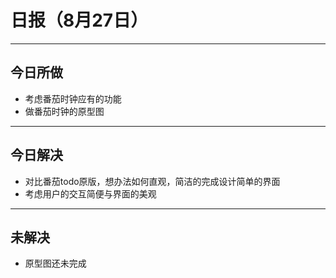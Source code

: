 # 日报（8月27日）
---
## 今日所做
- 考虑番茄时钟应有的功能
- 做番茄时钟的原型图
---
## 今日解决
- 对比番茄todo原版，想办法如何直观，简洁的完成设计简单的界面
- 考虑用户的交互简便与界面的美观
---
## 未解决
- 原型图还未完成
